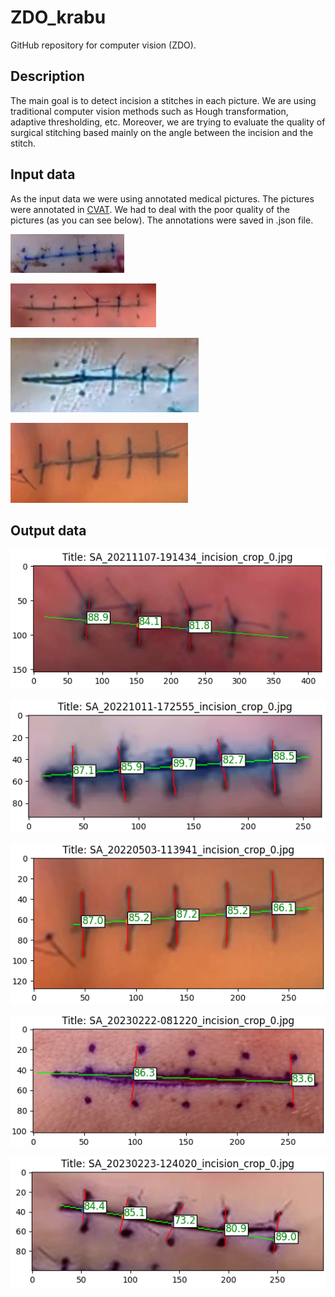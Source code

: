 # ZDO_krabu
GitHub repository for computer vision (ZDO). 

## Description
The main goal is to detect incision a stitches in each picture. 
We are using traditional computer vision methods such as Hough transformation, 
adaptive thresholding, etc. Moreover, we are trying to evaluate the quality of surgical
stitching based mainly on the angle between the incision and the stitch. 

## Input data
As the input data we were using annotated medical pictures. The pictures were
annotated in [CVAT](https://www.cvat.ai/). We had to deal with the poor quality of the pictures (as you can see below).
The annotations were saved in .json file.

![alt text](https://github.com/BerassHaggy/ZDO_krabu/blob/main/graphics/SA_20211012-164802_incision_crop_0.jpg)

![alt text](https://github.com/BerassHaggy/ZDO_krabu/blob/main/graphics/SA_20211012-165505_incision_crop_0.jpg)

![alt text](https://github.com/BerassHaggy/ZDO_krabu/blob/main/graphics/SA_20211012-181437_incision_crop_0.jpg)

![alt text](https://github.com/BerassHaggy/ZDO_krabu/blob/main/graphics/SA_20220503-113941_incision_crop_0.jpg)

## Output data
![alt text](https://github.com/BerassHaggy/ZDO_krabu/blob/main/graphics/fin1.png)

![alt text](https://github.com/BerassHaggy/ZDO_krabu/blob/main/graphics/fin2.png)

![alt text](https://github.com/BerassHaggy/ZDO_krabu/blob/main/graphics/fin3.png)

![alt text](https://github.com/BerassHaggy/ZDO_krabu/blob/main/graphics/fin4.png)

![alt text](https://github.com/BerassHaggy/ZDO_krabu/blob/main/graphics/fin5.png)


